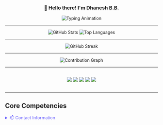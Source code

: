 <!-- Header with Greeting -->
<h3 align="center">👋 Hello there! I'm Dhanesh B.B.</h3>

<div align="center">
  <img src="https://readme-typing-svg.demolab.com?font=Fira+Code&size=32&duration=4000&pause=1000&color=6C63FF&center=true&vCenter=true&width=700&lines=Certified+Data+Scientist;Data+Science+Consultant;Coordinator" alt="Typing Animation" />
</div>

---

<!-- GitHub Stats -->
<div align="center">
  <img src="https://github-readme-stats.vercel.app/api?username=dhaneshbb&show_icons=true&theme=default&hide_border=true&count_private=true&locale=en&v=4" alt="GitHub Stats" />
  <img src="https://github-readme-stats.vercel.app/api/top-langs/?username=dhaneshbb&layout=compact&theme=default&hide_border=true&cache_seconds=1800&v=4" alt="Top Languages" />
</div>

---

<!-- GitHub Streak -->
<div align="center"> 
  <img src="https://streak-stats.demolab.com?user=dhaneshbb&theme=default&hide_border=true&date_format=M%20j%5B%2C%20Y%5D" alt="GitHub Streak" />
</div>

---

<!-- Activity Graph -->
<div align="center">
  <img src="https://github-readme-activity-graph.vercel.app/graph?username=dhaneshbb&theme=default&hide_border=true&area=true&color=6C63FF&line=6C63FF&point=000000&v=4" alt="Contribution Graph" />
</div>

---

<!-- Tech Stack Badges -->
<div align="center" style="margin: 2rem 0;">
  <img src="https://img.shields.io/badge/Python-3776AB?style=flat&logo=python&logoColor=white" />
  <img src="https://img.shields.io/badge/TensorFlow-FF6F00?style=flat&logo=tensorflow&logoColor=white" />
  <img src="https://img.shields.io/badge/AWS-232F3E?style=flat&logo=amazon-aws&logoColor=white" />
  <img src="https://img.shields.io/badge/Docker-2496ED?style=flat&logo=docker&logoColor=white" />
  <img src="https://img.shields.io/badge/Kubernetes-326CE5?style=flat&logo=kubernetes&logoColor=white" />
</div>

---

## Core Competencies

<details>
  <summary style="color: #6C63FF; cursor: pointer;">📫 Contact Information</summary>
  <div style="margin-top: 1rem;">
    
**Dhanesh B.B.**  
[![Email](https://img.shields.io/badge/Email-dhaneshbb5@gmail.com-blue?style=flat&logo=gmail)](mailto:dhaneshbb5@gmail.com)  
[![LinkedIn](https://img.shields.io/badge/LinkedIn-Profile-blue?style=flat&logo=linkedin)](https://linkedin.com/in/dhanesh-b-b-2a8971225)  
[![GitHub](https://img.shields.io/badge/GitHub-Repo-lightgrey?style=flat&logo=github)](https://github.com/dhaneshbb)

  </div>
</details>
